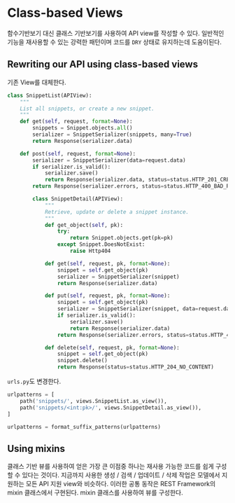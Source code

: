# Class-based Views

함수기반보기 대신 클래스 기반보기를 사용하여 API view를 작성할 수 있다.
일반적인 기능을 재사용할 수 있는 강력한 패턴이며 코드를 `DRY` 상태로 유지하는데 도움이된다.

## Rewriting our API using class-based views

기존 View를 대체한다.

```python
class SnippetList(APIView):
    """
    List all snippets, or create a new snippet.
    """
    def get(self, request, format=None):
        snippets = Snippet.objects.all()
        serializer = SnippetSerializer(snippets, many=True)
        return Response(serializer.data)

    def post(self, request, format=None):
        serializer = SnippetSerializer(data=request.data)
        if serializer.is_valid():
            serializer.save()
            return Response(serializer.data, status=status.HTTP_201_CREATED)
        return Response(serializer.errors, status=status.HTTP_400_BAD_REQUEST)

        class SnippetDetail(APIView):
            """
            Retrieve, update or delete a snippet instance.
            """
            def get_object(self, pk):
                try:
                    return Snippet.objects.get(pk=pk)
                except Snippet.DoesNotExist:
                    raise Http404

            def get(self, request, pk, format=None):
                snippet = self.get_object(pk)
                serializer = SnippetSerializer(snippet)
                return Response(serializer.data)

            def put(self, request, pk, format=None):
                snippet = self.get_object(pk)
                serializer = SnippetSerializer(snippet, data=request.data)
                if serializer.is_valid():
                    serializer.save()
                    return Response(serializer.data)
                return Response(serializer.errors, status=status.HTTP_400_BAD_REQUEST)

            def delete(self, request, pk, format=None):
                snippet = self.get_object(pk)
                snippet.delete()
                return Response(status=status.HTTP_204_NO_CONTENT)
```

`urls.py`도 변경한다.

```python
urlpatterns = [
    path('snippets/', views.SnippetList.as_view()),
    path('snippets/<int:pk>/', views.SnippetDetail.as_view()),
]

urlpatterns = format_suffix_patterns(urlpatterns)
```

## Using mixins

클래스 기반 뷰를 사용하여 얻은 가장 큰 이점중 하나는 재사용 가능한 코드를 쉽게 구성할 수 있다는 것이다.
지금까지 사용한 생성 / 검색 / 업데이트 / 삭제 작업은 모델에서 지원하는 모든 API 지원 view와 비슷하다. 이러한 공통 동작은 REST Framework의 mixin 클래스에서 구현된다. mixin 클래스를 사용하여 뷰를 구성한다.
